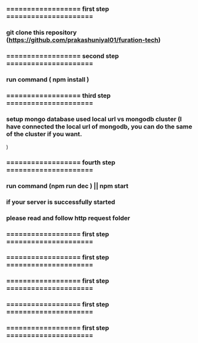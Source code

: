 ### ==================  first step ===================== #####

###  git clone this repository (https://github.com/prakashuniyal01/furation-tech)



### ==================  second step ===================== #####

### run command  ( npm install )

### ==================  third step ===================== #####

### setup mongo database used local url vs mongodb cluster  (I have connected the local url of mongodb, you can do the same of the cluster if you want.
)


### ==================  fourth step ===================== #####
### run command (npm run dec ) || npm start 
### if your server is successfully started 
### please read and follow http request folder 
### ==================  first step ===================== #####
### ==================  first step ===================== #####
### ==================  first step ===================== #####
### ==================  first step ===================== #####
### ==================  first step ===================== #####